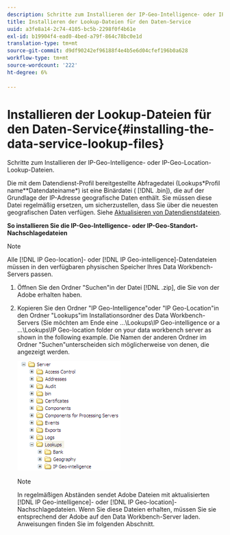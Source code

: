 ```yaml
---
description: Schritte zum Installieren der IP-Geo-Intelligence- oder IP-Geo-Location-Lookup-Dateien.
title: Installieren der Lookup-Dateien für den Daten-Service
uuid: a3fe8a14-2c74-4105-bc5b-2298f0f4b61e
exl-id: b19904f4-ead0-4bed-a79f-864c78bc0e1d
translation-type: tm+mt
source-git-commit: d9df90242ef96188f4e4b5e6d04cfef196b0a628
workflow-type: tm+mt
source-wordcount: '222'
ht-degree: 6%

---
```


# Installieren der Lookup-Dateien für den Daten-Service{#installing-the-data-service-lookup-files}

Schritte zum Installieren der IP-Geo-Intelligence- oder IP-Geo-Location-Lookup-Dateien.

Die mit dem Datendienst-Profil bereitgestellte Abfragedatei (Lookups\*Profil name*\*Datendateiname*) ist eine Binärdatei ( [!DNL .bin]), die auf der Grundlage der IP-Adresse geografische Daten enthält. Sie müssen diese Datei regelmäßig ersetzen, um sicherzustellen, dass Sie über die neuesten geografischen Daten verfügen. Siehe [Aktualisieren von Datendienstdateien](../../../../home/c-geo-oview/c-wk-data-svcs/c-updt-data-svc-files.md#concept-2b3d11e4cb814fc09add5de58a87045c).

**So installieren Sie die IP-Geo-Intelligence- oder IP-Geo-Standort-Nachschlagedateien**

>[!NOTE]
>
>Alle [!DNL IP Geo-location]- oder [!DNL IP Geo-intelligence]-Datendateien müssen in den verfügbaren physischen Speicher Ihres Data Workbench-Servers passen.

1. Öffnen Sie den Ordner &quot;Suchen&quot;in der Datei [!DNL .zip], die Sie von der Adobe erhalten haben.
1. Kopieren Sie den Ordner &quot;IP Geo-Intelligence&quot;oder &quot;IP Geo-Location&quot;in den Ordner &quot;Lookups&quot;im Installationsordner des Data Workbench-Servers (Sie möchten am Ende eine ...\Lookups\IP Geo-intelligence or a ...\Lookups\IP Geo-location folder on your data workbench server as shown in the following example. Die Namen der anderen Ordner im Ordner &quot;Suchen&quot;unterscheiden sich möglicherweise von denen, die angezeigt werden.

   ![Schritt-Info](assets/Geo_installLookups_dirIP.png)

   >[!NOTE]
   >
   >In regelmäßigen Abständen sendet Adobe Dateien mit aktualisierten [!DNL IP Geo-intelligence]- oder [!DNL IP Geo-location]-Nachschlagedateien. Wenn Sie diese Dateien erhalten, müssen Sie sie entsprechend der Adobe auf den Data Workbench-Server laden. Anweisungen finden Sie im folgenden Abschnitt.
